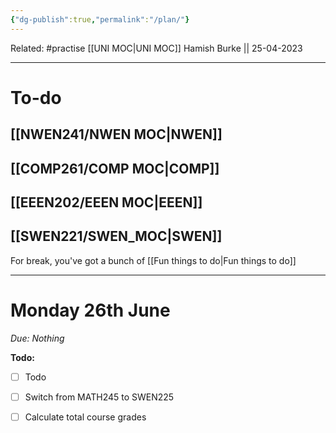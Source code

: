 ```yaml
---
{"dg-publish":true,"permalink":"/plan/"}
---
```


Related: #practise 
[[UNI MOC\|UNI MOC]]
Hamish Burke || 25-04-2023
***

# To-do

## [[NWEN241/NWEN MOC\|NWEN]]

## [[COMP261/COMP MOC\|COMP]]

## [[EEEN202/EEEN MOC\|EEEN]]

## [[SWEN221/SWEN_MOC\|SWEN]]

For break, you've got a bunch of [[Fun things to do\|Fun things to do]]

***

# Monday 26th June

*Due: Nothing*

**Todo:**
- [ ] Todo
- [ ] Switch from MATH245 to SWEN225
- [ ] Calculate total course grades











